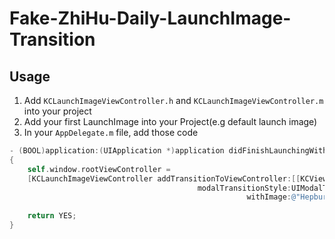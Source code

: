 Fake-ZhiHu-Daily-LaunchImage-Transition
=======================================
## Usage

1. Add `KCLaunchImageViewController.h` and `KCLaunchImageViewController.m` into your project
2. Add your first LaunchImage into your Project(e.g default launch image)
3. In your `AppDelegate.m` file, add those code

```objective-c
- (BOOL)application:(UIApplication *)application didFinishLaunchingWithOptions:(NSDictionary *)launchOptions
{
    self.window.rootViewController =
    [KCLaunchImageViewController addTransitionToViewController:[[KCViewController alloc] init]
                                          modalTransitionStyle:UIModalTransitionStyleCrossDissolve
                                                     withImage:@"Hepburn"];
    
    return YES;
}
```

 